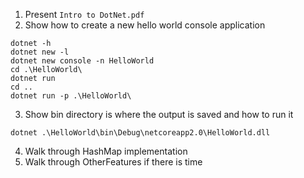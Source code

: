 1. Present `Intro to DotNet.pdf`
2. Show how to create a new hello world console application
```
dotnet -h
dotnet new -l
dotnet new console -n HelloWorld
cd .\HelloWorld\
dotnet run
cd ..
dotnet run -p .\HelloWorld\
```
3. Show bin directory is where the output is saved and how to run it
```
dotnet .\HelloWorld\bin\Debug\netcoreapp2.0\HelloWorld.dll
```
4. Walk through HashMap implementation
5. Walk through OtherFeatures if there is time